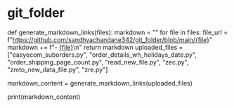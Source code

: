 # git_folder
def generate_markdown_links(files):
    markdown = ""
    for file in files:
        file_url = f"https://github.com/sandhyachandane342/git_folder/blob/main/{file}"
        markdown += f"- [{file}]({file_url})\n"
    return markdown
uploaded_files = ["easyecom_suborders.py", "order_details_wh_holidays_date.py", "order_shipping_page_count.py", "read_new_file.py", "zec.py", "zmto_new_data_file.py", "zre.py"]

markdown_content = generate_markdown_links(uploaded_files)


print(markdown_content)
